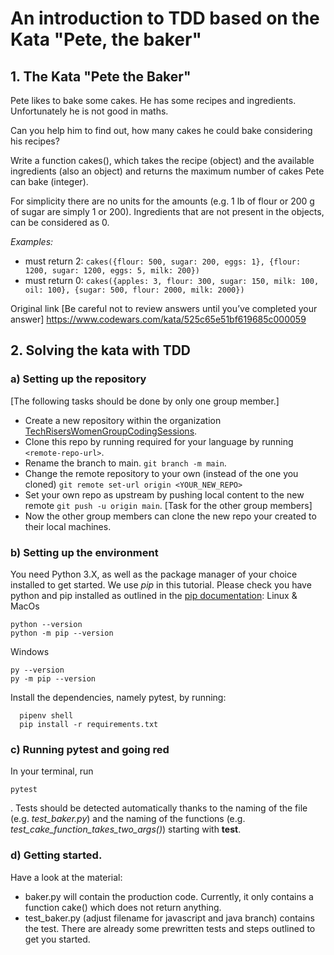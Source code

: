 # An introduction to TDD based on the Kata "Pete, the baker"

## 1. The Kata "Pete the Baker"

Pete likes to bake some cakes. He has some recipes and ingredients. Unfortunately he is not good in maths.

Can you help him to find out, how many cakes he could bake considering his recipes?

Write a function cakes(), which takes the recipe (object) and the available ingredients (also an object) and returns the maximum number of cakes Pete can bake (integer).

For simplicity there are no units for the amounts (e.g. 1 lb of flour or 200 g of sugar are simply 1 or 200). Ingredients that are not present in the objects, can be considered as 0.

_Examples:_
- must return 2:
 `cakes({flour: 500, sugar: 200, eggs: 1}, {flour: 1200, sugar: 1200, eggs: 5, milk: 200})` 
- must return 0:
  `cakes({apples: 3, flour: 300, sugar: 150, milk: 100, oil: 100}, {sugar: 500, flour: 2000, milk: 2000})`

Original link [Be careful not to review answers until you’ve completed your answer] https://www.codewars.com/kata/525c65e51bf619685c000059

## 2. Solving the kata with TDD

### a) Setting up the repository
[The following tasks should be done by only one group member.]
- Create a new repository within the organization [TechRisersWomenGroupCodingSessions](https://github.com/TechRisersWomenGroupCodingSessions).
- Clone this repo by running required for your language by running `<remote-repo-url>`.     
- Rename the branch to main. `git branch -m main`.
- Change the remote repository to your own (instead of the one you cloned) `git remote set-url origin <YOUR_NEW_REPO>`
- Set your own repo as upstream by pushing local content to the new remote `git push -u origin main`. 
[Task for the other group members]
- Now the other group members can clone the new repo your created to their local machines.

### b) Setting up the environment
You need Python 3.X, as well as the package manager of your choice installed to get started. We use _pip_ in this tutorial. 
Please check you have python and pip installed as outlined in the [pip documentation](https://pip.pypa.io/en/stable/getting-started/): 
Linux & MacOs
```
python --version
python -m pip --version
```
Windows
```
py --version
py -m pip --version
```
Install the dependencies, namely pytest, by running:
```
  pipenv shell
  pip install -r requirements.txt
```
### c) Running pytest and going red

In your terminal, run 
```
pytest
```
. 
Tests should be detected automatically thanks to the naming of the file (e.g. _test_baker.py_) and the naming of the functions (e.g. _test_cake_function_takes_two_args()_) starting with __test__.






### d) Getting started.
Have a look at the material:
- baker.py will contain the production code. Currently, it only contains a function cake() which does not return anything. 
-  test_baker.py (adjust filename for javascript and java branch) contains the test. There are already some prewritten tests and steps outlined to get you started. 


